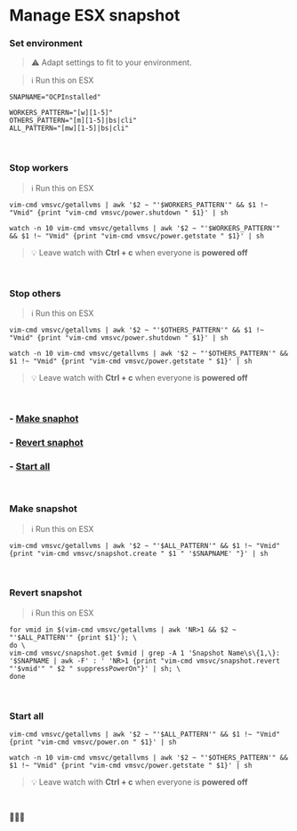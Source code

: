 # Manage ESX snapshot

### Set environment

> :warning: Adapt settings to fit to your environment.

> :information_source: Run this on ESX

```
SNAPNAME="OCPInstalled"

WORKERS_PATTERN="[w][1-5]"
OTHERS_PATTERN="[m][1-5]|bs|cli"
ALL_PATTERN="[mw][1-5]|bs|cli"
```
<br>

### Stop workers

> :information_source: Run this on ESX

```
vim-cmd vmsvc/getallvms | awk '$2 ~ "'$WORKERS_PATTERN'" && $1 !~ "Vmid" {print "vim-cmd vmsvc/power.shutdown " $1}' | sh

watch -n 10 vim-cmd vmsvc/getallvms | awk '$2 ~ "'$WORKERS_PATTERN'" && $1 !~ "Vmid" {print "vim-cmd vmsvc/power.getstate " $1}' | sh
```

> :bulb: Leave watch with **Ctrl + c** when everyone is **powered off**

<br>

### Stop others

> :information_source: Run this on ESX

```
vim-cmd vmsvc/getallvms | awk '$2 ~ "'$OTHERS_PATTERN'" && $1 !~ "Vmid" {print "vim-cmd vmsvc/power.shutdown " $1}' | sh

watch -n 10 vim-cmd vmsvc/getallvms | awk '$2 ~ "'$OTHERS_PATTERN'" && $1 !~ "Vmid" {print "vim-cmd vmsvc/power.getstate " $1}' | sh
```

> :bulb: Leave watch with **Ctrl + c** when everyone is **powered off**

<br>

### -  [Make snaphot](#make-snapshot)
### -  [Revert snaphot](#revert-snapshot)
### -  [Start all](#start-all)

<br>

### Make snapshot

> :information_source: Run this on ESX

```
vim-cmd vmsvc/getallvms | awk '$2 ~ "'$ALL_PATTERN'" && $1 !~ "Vmid" {print "vim-cmd vmsvc/snapshot.create " $1 " '$SNAPNAME' "}' | sh
```

<br>

### Revert snapshot

> :information_source: Run this on ESX

```
for vmid in $(vim-cmd vmsvc/getallvms | awk 'NR>1 && $2 ~ "'$ALL_PATTERN'" {print $1}'); \
do \
vim-cmd vmsvc/snapshot.get $vmid | grep -A 1 'Snapshot Name\s\{1,\}: '$SNAPNAME | awk -F' : ' 'NR>1 {print "vim-cmd vmsvc/snapshot.revert "'$vmid'" " $2 " suppressPowerOn"}' | sh; \
done
```
<br>

### Start all

```
vim-cmd vmsvc/getallvms | awk '$2 ~ "'$ALL_PATTERN'" && $1 !~ "Vmid" {print "vim-cmd vmsvc/power.on " $1}' | sh

watch -n 10 vim-cmd vmsvc/getallvms | awk '$2 ~ "'$OTHERS_PATTERN'" && $1 !~ "Vmid" {print "vim-cmd vmsvc/power.getstate " $1}' | sh
```

> :bulb: Leave watch with **Ctrl + c** when everyone is **powered off**

<br>

:checkered_flag::checkered_flag::checkered_flag: